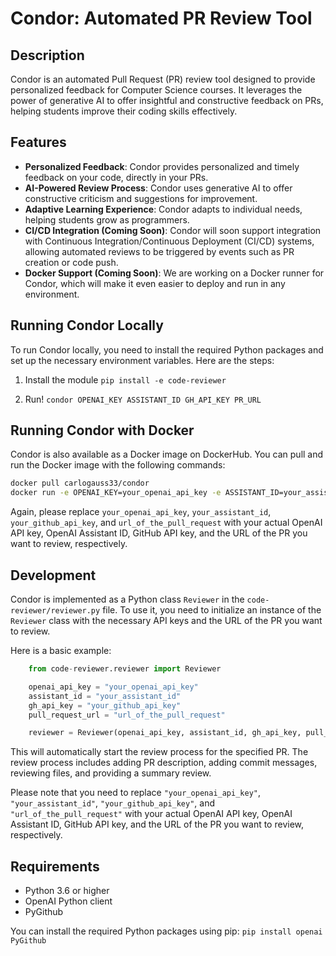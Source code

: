 # Condor: Automated PR Review Tool

## Description

Condor is an automated Pull Request (PR) review tool designed to provide personalized feedback for Computer Science courses. It leverages the power of generative AI to offer insightful and constructive feedback on PRs, helping students improve their coding skills effectively.

## Features

- **Personalized Feedback**: Condor provides personalized and timely feedback on your code, directly in your PRs.
- **AI-Powered Review Process**: Condor uses generative AI to offer constructive criticism and suggestions for improvement.
- **Adaptive Learning Experience**: Condor adapts to individual needs, helping students grow as programmers.
- **CI/CD Integration (Coming Soon)**: Condor will soon support integration with Continuous Integration/Continuous Deployment (CI/CD) systems, allowing automated reviews to be triggered by events such as PR creation or code push.
- **Docker Support (Coming Soon)**: We are working on a Docker runner for Condor, which will make it even easier to deploy and run in any environment.

## Running Condor Locally

To run Condor locally, you need to install the required Python packages and set up the necessary environment variables. Here are the steps:

1. Install the module
`pip install -e code-reviewer`

2. Run!
`condor OPENAI_KEY ASSISTANT_ID GH_API_KEY PR_URL`

## Running Condor with Docker

Condor is also available as a Docker image on DockerHub. You can pull and run the Docker image with the following commands:

```sh
docker pull carlogauss33/condor
docker run -e OPENAI_KEY=your_openai_api_key -e ASSISTANT_ID=your_assistant_id -e GH_API_KEY=your_github_api_key -e PR_URL=url_of_the_pull_request carlogauss33/condor
```

Again, please replace `your_openai_api_key`, `your_assistant_id`, `your_github_api_key`, and `url_of_the_pull_request` with your actual OpenAI API key, OpenAI Assistant ID, GitHub API key, and the URL of the PR you want to review, respectively.

## Development

Condor is implemented as a Python class `Reviewer` in the `code-reviewer/reviewer.py` file. To use it, you need to initialize an instance of the `Reviewer` class with the necessary API keys and the URL of the PR you want to review.

Here is a basic example:

```py
    from code-reviewer.reviewer import Reviewer

    openai_api_key = "your_openai_api_key"
    assistant_id = "your_assistant_id"
    gh_api_key = "your_github_api_key"
    pull_request_url = "url_of_the_pull_request"

    reviewer = Reviewer(openai_api_key, assistant_id, gh_api_key, pull_request_url)
```

This will automatically start the review process for the specified PR. The review process includes adding PR description, adding commit messages, reviewing files, and providing a summary review.

Please note that you need to replace `"your_openai_api_key"`, `"your_assistant_id"`, `"your_github_api_key"`, and `"url_of_the_pull_request"` with your actual OpenAI API key, OpenAI Assistant ID, GitHub API key, and the URL of the PR you want to review, respectively.

## Requirements

- Python 3.6 or higher
- OpenAI Python client
- PyGithub

You can install the required Python packages using pip:
`pip install openai PyGithub`
